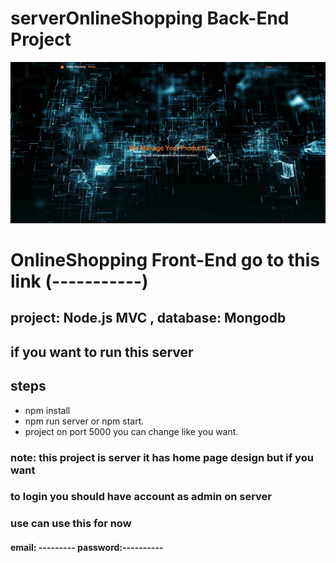 # serverOnlineShopping Back-End Project
![I am GitHub Readme Generator's creator](public/home.png)
# OnlineShopping Front-End go to this link (-----------)

## project: Node.js MVC , database: Mongodb

## if you want to run this server

## steps

- npm install
- npm run server or npm start.
- project on port 5000 you can change like you want.

### note: this project is server it has home page design but if you want 
### to login you should have account as admin on server

### use can use this for now

#### email: --------- password:----------

